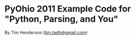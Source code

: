 PyOhio 2011 Example Code for "Python, Parsing, and You"
=======================================================

By Tim Henderson (tim.tadh@gmail.com)



